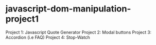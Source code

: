 # javascript-dom-manipulation-project1

Project 1: Javascript Quote Generator
Project 2: Modal buttons
Project 3: Accordion (i.e FAQ)
Project 4: Stop-Watch

